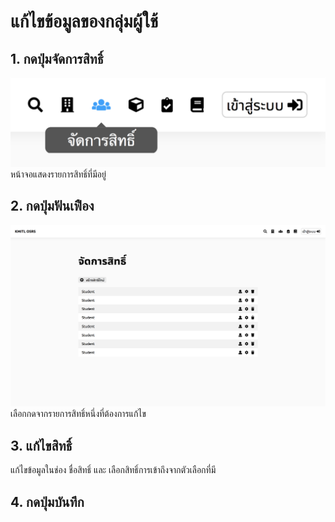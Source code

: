 # แก้ไขข้อมูลของกลุ่มผู้ใช้
## 1. กดปุ่มจัดการสิทธิ์
![](../img/navigation-bar/permission-button.png)
 หน้าจอแสดงรายการสิทธิ์ที่มีอยู่

## 2. กดปุ่มฟันเฟือง
![](../img/manage-role-permission/overall.png)
 เลือกกดจากรายการสิทธิ์หนึ่งที่ต้องการแก้ไข

## 3. แก้ไขสิทธิ์
 แก้ไขข้อมูลในช่อง ชื่อสิทธิ์ และ เลือกสิทธิ์การเข้าถึงจากตัวเลือกที่มี
 
## 4. กดปุ่มบันทึก
